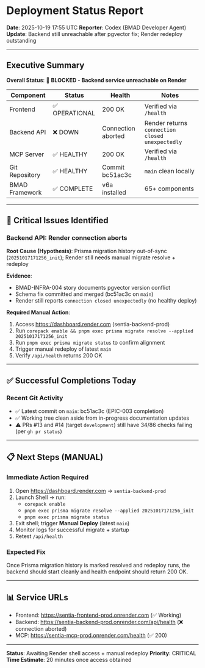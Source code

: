 # Deployment Status Report
**Date**: 2025-10-19 17:55 UTC
**Reporter**: Codex (BMAD Developer Agent)
**Update**: Backend still unreachable after pgvector fix; Render redeploy outstanding

---

## Executive Summary

**Overall Status**: 🔴 **BLOCKED - Backend service unreachable on Render**

| Component | Status | Health | Notes |
|-----------|--------|--------|-------|
| Frontend | ✅ OPERATIONAL | 200 OK | Verified via `/health` |
| Backend API | ❌ DOWN | Connection aborted | Render returns `connection closed unexpectedly` |
| MCP Server | ✅ HEALTHY | 200 OK | Verified via `/health` |
| Git Repository | ✅ HEALTHY | Commit bc51ac3c | `main` clean locally |
| BMAD Framework | ✅ COMPLETE | v6a installed | 65+ components |

---

## 🚨 Critical Issues Identified

### Backend API: Render connection aborts

**Root Cause (Hypothesis)**: Prisma migration history out-of-sync (`20251017171256_init`); Render still needs manual migrate resolve + redeploy

**Evidence**:
- BMAD-INFRA-004 story documents pgvector version conflict
- Schema fix committed and merged (bc51ac3c on `main`)
- Render still reports `connection closed unexpectedly` (no healthy deploy)

**Required Manual Action**:
1. Access https://dashboard.render.com (sentia-backend-prod)
2. Run `corepack enable && pnpm exec prisma migrate resolve --applied 20251017171256_init`
3. Run `pnpm exec prisma migrate status` to confirm alignment
4. Trigger manual redeploy of latest `main`
5. Verify `/api/health` returns 200 OK

---

## ✅ Successful Completions Today

### Recent Git Activity
- ✅ Latest commit on `main`: bc51ac3c (EPIC-003 completion)
- ✅ Working tree clean aside from in-progress documentation updates
- ⚠️ PRs #13 and #14 (target `development`) still have 34/86 checks failing (per `gh pr status`)

---

## 📋 Next Steps (MANUAL)

### Immediate Action Required
1. Open https://dashboard.render.com → `sentia-backend-prod`
2. Launch Shell → run:
   - `corepack enable`
   - `pnpm exec prisma migrate resolve --applied 20251017171256_init`
   - `pnpm exec prisma migrate status`
3. Exit shell; trigger **Manual Deploy** (latest `main`)
4. Monitor logs for successful migrate + startup
5. Retest `/api/health`

### Expected Fix
Once Prisma migration history is marked resolved and redeploy runs, the backend should start cleanly and health endpoint should return 200 OK.

---

## 📊 Service URLs

- Frontend: https://sentia-frontend-prod.onrender.com (✅ Working)
- Backend: https://sentia-backend-prod.onrender.com/api/health (❌ connection aborted)
- MCP: https://sentia-mcp-prod.onrender.com/health (✅ 200)

---

**Status**: Awaiting Render shell access + manual redeploy
**Priority**: CRITICAL
**Time Estimate**: 20 minutes once access obtained
